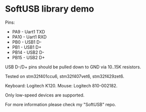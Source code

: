 # SoftUSB library demo

Pins:

* PA9 - Uart1 TXD
* PA10 - Uart1 RXD
* PB0 - USB1 D-
* PB1 - USB1 D+
* PB14 - USB2 D-
* PB15 - USB2 D+

USB D-/D+ pins should be pulled down to GND via 10..15K resistors.

Tested on stm32f401ccu6, stm32f407vet6, stm32f429zet6.

Keyboard: Logitech K120. Mouse: Logitech 810-002182.

Only low-speed devices are supported.

For more information please check my "SoftUSB" repo.
